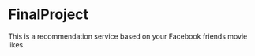 FinalProject
============

This is a recommendation service based on your Facebook friends movie likes.
